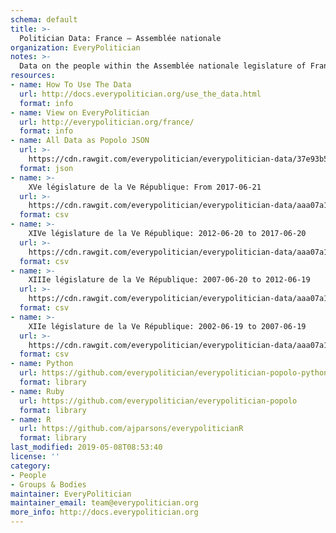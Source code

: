 ```yaml
---
schema: default
title: >-
  Politician Data: France — Assemblée nationale
organization: EveryPolitician
notes: >-
  Data on the people within the Assemblée nationale legislature of France.
resources:
- name: How To Use The Data
  url: http://docs.everypolitician.org/use_the_data.html
  format: info
- name: View on EveryPolitician
  url: http://everypolitician.org/france/
  format: info
- name: All Data as Popolo JSON
  url: >-
    https://cdn.rawgit.com/everypolitician/everypolitician-data/37e93b55bf4ebc5837e82681b99dbeca2f46283a/data/France/National_Assembly/ep-popolo-v1.0.json
  format: json
- name: >-
    XVe législature de la Ve République: From 2017-06-21
  url: >-
    https://cdn.rawgit.com/everypolitician/everypolitician-data/aaa07a161c69962e51f0f17090edac28c3d08e5e/data/France/National_Assembly/term-15.csv
  format: csv
- name: >-
    XIVe législature de la Ve République: 2012-06-20 to 2017-06-20
  url: >-
    https://cdn.rawgit.com/everypolitician/everypolitician-data/aaa07a161c69962e51f0f17090edac28c3d08e5e/data/France/National_Assembly/term-14.csv
  format: csv
- name: >-
    XIIIe législature de la Ve République: 2007-06-20 to 2012-06-19
  url: >-
    https://cdn.rawgit.com/everypolitician/everypolitician-data/aaa07a161c69962e51f0f17090edac28c3d08e5e/data/France/National_Assembly/term-13.csv
  format: csv
- name: >-
    XIIe législature de la Ve République: 2002-06-19 to 2007-06-19
  url: >-
    https://cdn.rawgit.com/everypolitician/everypolitician-data/aaa07a161c69962e51f0f17090edac28c3d08e5e/data/France/National_Assembly/term-12.csv
  format: csv
- name: Python
  url: https://github.com/everypolitician/everypolitician-popolo-python
  format: library
- name: Ruby
  url: https://github.com/everypolitician/everypolitician-popolo
  format: library
- name: R
  url: https://github.com/ajparsons/everypoliticianR
  format: library
last_modified: 2019-05-08T08:53:40
license: ''
category:
- People
- Groups & Bodies
maintainer: EveryPolitician
maintainer_email: team@everypolitician.org
more_info: http://docs.everypolitician.org
---
```

